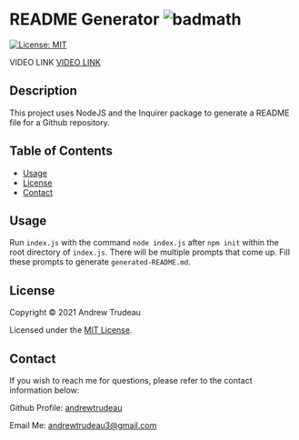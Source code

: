 # README Generator ![badmath](https://img.shields.io/badge/-JavaScript-000000?logo=javascript)
[![License: MIT](https://img.shields.io/badge/License-MIT-yellow.svg)](https://opensource.org/licenses/MIT)

VIDEO LINK [VIDEO LINK](https://www.youtube.com/watch?v=IokIRVr8rG4&feature=youtu.be)


## Description
This project uses NodeJS and the Inquirer package to generate a README file for a Github repository.
## Table of Contents

- [Usage](#usage)
- [License](#license)
- [Contact](#contact)

## Usage

Run ```index.js``` with the command ```node index.js``` after ```npm init``` within the root directory of ```index.js```. There will be multiple prompts that come up. Fill these prompts to generate ```generated-README.md```.
## License
Copyright © 2021 Andrew Trudeau

Licensed under the [MIT License](LICENSE).

## Contact

If you wish to reach me for questions, please refer to the contact information below:

Github Profile: [andrewtrudeau](https://github.com/andrewtrudeau)

Email Me: [andrewtrudeau3@gmail.com](mailto:andrewtrudeau3@gmail.com)

